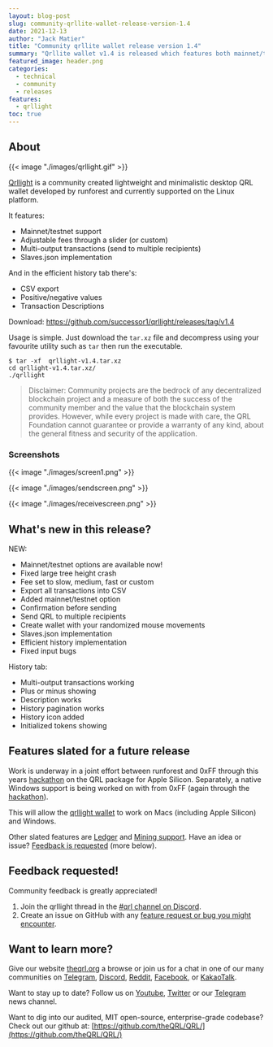 ```yaml
---
layout: blog-post
slug: community-qrllite-wallet-release-version-1.4
date: 2021-12-13
author: "Jack Matier"
title: "Community qrllite wallet release version 1.4"
summary: "Qrllite wallet v1.4 is released which features both mainnet/testnet support, a slaves.json implementation, and several bug fixes. Feedback is desired!"
featured_image: header.png
categories:
  - technical
  - community
  - releases
features:
  - qrllight
toc: true
---
```



## About

{{< image "./images/qrllight.gif" >}}

[Qrllight](https://github.com/successor1/qrllight/) is a community created lightweight and minimalistic desktop QRL wallet developed by runforest and currently supported on the Linux platform.

It features:

- Mainnet/testnet support
- Adjustable fees through a slider (or custom)
- Multi-output transactions (send to multiple recipients)
- Slaves.json implementation

And in the efficient history tab there's:

- CSV export
- Positive/negative values
- Transaction Descriptions

Download: https://github.com/successor1/qrllight/releases/tag/v1.4

Usage is simple. Just download the `tar.xz` file and decompress using your favourite utility such as `tar` then run the executable.

```
$ tar -xf  qrllight-v1.4.tar.xz 
cd qrllight-v1.4.tar.xz/
./qrllight
```

> Disclaimer: Community projects are the bedrock of any decentralized blockchain project and a measure of both the success of the community member and the value that the blockchain system provides. However, while every project is made with care, the QRL Foundation cannot guarantee or provide a warranty of any kind, about the general fitness and security of the application.

### Screenshots

{{< image "./images/screen1.png" >}}

{{< image "./images/sendscreen.png" >}}

{{< image "./images/receivescreen.png" >}}

## What's new in this release?

NEW:

- Mainnet/testnet options are available now! 
- Fixed large tree height crash
- Fee set to slow, medium, fast or custom
- Export all transactions into CSV
- Added mainnet/testnet option
- Confirmation before sending
- Send QRL to multiple recipients
- Create wallet with your randomized mouse movements
- Slaves.json implementation
- Efficient history implementation
- Fixed input bugs

History tab:

- Multi-output transactions working
- Plus or minus showing
- Description works
- History pagination works
- History icon added
- Initialized tokens showing

## Features slated for a future release

Work is underway in a joint effort between runforest and 0xFF through this years [hackathon](/blog/qrl-winter-hackathon-2021) on the QRL package for Apple Silicon. Separately, a native Windows support is being worked on with from 0xFF (again through the [hackathon](/blog/qrl-winter-hackathon-2021)).

This will allow the [qrllight wallet](https://github.com/successor1/qrllight) to work on Macs (including Apple Silicon) and Windows.

Other slated features are [Ledger](https://www.ledger.com/) and [Mining support](https://docs.theqrl.org/mining/mining/). Have an idea or issue? [Feedback is requested](#feedback-requested) (more below).

## Feedback requested!

Community feedback is greatly appreciated!

1. Join the qrllight thread in the [#qrl channel on Discord](https://discord.gg/qrl).
2. Create an issue on GitHub with any [feature request or bug you might encounter](https://github.com/successor1/qrllight/issues).

## Want to learn more?

Give our website [theqrl.org](https://theqrl.org/) a browse or join us for a chat in one of our many communities on [Telegram](https://t.me/QRLedgerOfficial), [Discord](/discord), [Reddit](https://www.reddit.com/r/qrl), [Facebook](https://www.facebook.com/theqrl/), or [KakaoTalk](https://open.kakao.com/o/gffKNhWb). 

Want to stay up to date? Follow us on [Youtube](https://www.youtube.com/c/QRLedger), [Twitter](https://twitter.com/qrledger) or our [Telegram](https://t.me/TheQRLedger) news channel.

Want to dig into our audited, MIT open-source, enterprise-grade codebase? Check out our github at: [https://github.com/theQRL/QRL/](https://github.com/theQRL/QRL/)